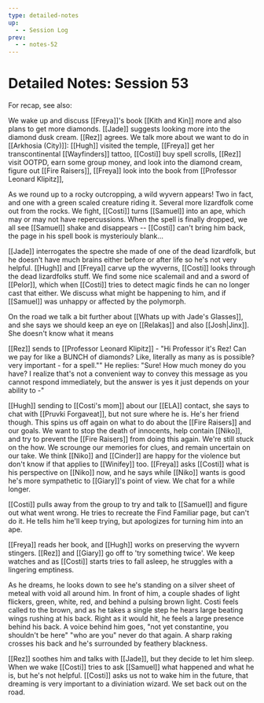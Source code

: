 ```yaml
---
type: detailed-notes
up:
  - - Session Log
prev:
  - - notes-52
---
```


# Detailed Notes: Session 53

For recap, see also: 

We wake up and discuss [[Freya]]'s book [[Kith and Kin]] more and also plans to get more diamonds. [[Jade]] suggests looking more into the diamond dusk cream. [[Rez]] agrees. We talk more about we want to do in [[Arkhosia (City)]]: [[Hugh]] visited the temple, [[Freya]] get her transcontinental [[Wayfinders]] tattoo, [[Costi]] buy spell scrolls, [[Rez]] visit OOTPD, earn some group money, and look into the diamond cream, figure out [[Fire Raisers]], [[Freya]] look into the book from [[Professor Leonard Klipitz]], 

As we round up to a rocky outcropping, a wild wyvern appears! Two in fact, and one with a green scaled creature riding it. Several more lizardfolk come out from the rocks. We fight, [[Costi]] turns [[Samuel]] into an ape, which may or may not have repercussions. When the spell is finally dropped, we all see [[Samuel]] shake and disappears -- [[Costi]] can't bring him back, the page in his spell book is mysteriouly blank...

[[Jade]] interrogates the spectre she made of one of the dead lizardfolk, but he doesn't have much brains either before or after life so he's not very helpful. [[Hugh]] and [[Freya]] carve up the wyverns, [[Costi]] looks through the dead lizardfolks stuff. We find some nice scalemail and and a sword of [[Pelor]], which when [[Costi]] tries to detect magic finds he can no longer cast that either. We discuss what might be happening to him, and if [[Samuel]] was unhappy or affected by the polymorph.

On the road we talk a bit further about [[Whats up with Jade's Glasses]], and she says we should keep an eye on [[Relakas]] and also [[Josh|Jinx]]. She doesn't know what it means 

[[Rez]] sends to [[Professor Leonard Klipitz]] - "Hi Professor it's Rez! Can we pay for like a BUNCH of diamonds? Like, literally as many as is possible? very important - for a spell."" He replies: "Sure! How much money do you have? I realize that's not a convenient way to convey this message as you cannot respond immediately, but the answer is yes it just depends on your ability to -"

[[Hugh]] sending to [[Costi's mom]] about our [[ELA]] contact, she says to chat with [[Pruvki Forgaveat]], but not sure where he is. He's her friend though. This spins us off again on what to do about the [[Fire Raisers]] and our goals. We want to stop the death of innocents, help contain [[Niko]], and try to prevent the [[Fire Raisers]] from doing this again. We're still stuck on the how. We scrounge our memories for clues, and remain uncertain on our take. We think [[Niko]] and [[Cinder]] are happy for the violence but don't know if that applies to [[Winifey]] too. [[Freya]] asks [[Costi]] what is his perspective on [[Niko]] now, and he says while [[Niko]] wants is good he's more sympathetic to [[Giary]]'s point of view. We chat for a while longer.

[[Costi]] pulls away from the group to try and talk to [[Samuel]] and figure out what went wrong. He tries to recreate the Find Familiar page, but can't do it. He tells him he'll keep trying, but apologizes for turning him into an ape. 

[[Freya]] reads her book, and [[Hugh]] works on preserving the wyvern stingers. [[Rez]] and [[Giary]] go off to 'try something twice'. We keep watches and as [[Costi]] starts tries to fall asleep, he struggles with a lingering emptiness. 

As he dreams, he looks down to see he's standing on a silver sheet of meteal with void all around him. In front of him, a couple shades of light flickers, green, white, red, and behind a pulsing brown light. Costi feels called to the brown, and as he takes a single step he hears large beating wings rushing at his back. Right as it would hit, he feels a large presence behind his back. A voice behind him goes, "not yet constantine, you shouldn't be here" "who are you" never do that again. A sharp raking crosses his back and he's surrounded by feathery blackness. 

[[Rez]] soothes him and talks with [[Jade]], but they decide to let him sleep. When we wake [[Costi]] tries to ask [[Samuel]] what happened and what he is, but he's not helpful. [[Costi]] asks us not to wake him in the future, that dreaming is very important to a diviniation wizard. We set back out on the road. 